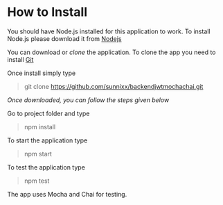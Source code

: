 # How to Install 

You should have Node.js installed for this application to work. 
To install Node.js please download it from [Nodejs](https://nodejs.org/)

You can download or *clone* the application. To clone the app you need to install [Git](https://git-scm.com/)

Once install simply type
>git clone https://github.com/sunnixx/backendjwtmochachai.git

*Once downloaded, you can follow the steps given below*

Go to project folder and type
> npm install 

To start the application type
>npm start

To test the application type
>npm test

The app uses Mocha and Chai for testing. 
